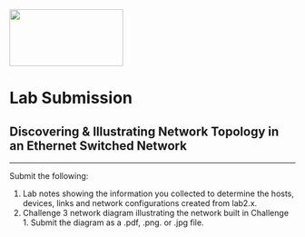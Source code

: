 <img src="https://www.tamusa.edu/brandguide/jpeglogos/tamusa_final_logo_bw1.jpg" width="200" height="100"> 

# Lab Submission
## Discovering & Illustrating Network Topology in an Ethernet Switched Network
--- 
Submit the following:
1. Lab notes showing the information you collected to determine the hosts, devices, links and network configurations created from lab2.x.
2. Challenge 3 network diagram illustrating the network built in Challenge 1. Submit the diagram as a .pdf, .png. or .jpg file.

